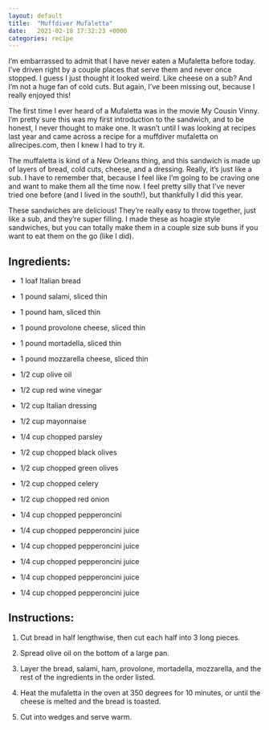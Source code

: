 ```yaml
---
layout: default
title:  "Muffdiver Mufaletta"
date:   2021-02-18 17:32:23 +0000
categories: recipe
---
```

I’m embarrassed to admit that I have never eaten a Mufaletta before today. I’ve driven right by a couple places that serve them and never once stopped. I guess I just thought it looked weird. Like cheese on a sub? And I’m not a huge fan of cold cuts. But again, I’ve been missing out, because I really enjoyed this!

The first time I ever heard of a Mufaletta was in the movie My Cousin Vinny. I’m pretty sure this was my first introduction to the sandwich, and to be honest, I never thought to make one. It wasn’t until I was looking at recipes last year and came across a recipe for a muffdiver mufaletta on allrecipes.com, then I knew I had to try it.

The muffaletta is kind of a New Orleans thing, and this sandwich is made up of layers of bread, cold cuts, cheese, and a dressing. Really, it’s just like a sub. I have to remember that, because I feel like I’m going to be craving one and want to make them all the time now. I feel pretty silly that I’ve never tried one before (and I lived in the south!), but thankfully I did this year.

These sandwiches are delicious! They’re really easy to throw together, just like a sub, and they’re super filling. I made these as hoagie style sandwiches, but you can totally make them in a couple size sub buns if you want to eat them on the go (like I did).


## Ingredients:

- 1 loaf Italian bread

- 1 pound salami, sliced thin

- 1 pound ham, sliced thin

- 1 pound provolone cheese, sliced thin

- 1 pound mortadella, sliced thin

- 1 pound mozzarella cheese, sliced thin

- 1/2 cup olive oil

- 1/2 cup red wine vinegar

- 1/2 cup Italian dressing

- 1/2 cup mayonnaise

- 1/4 cup chopped parsley

- 1/2 cup chopped black olives

- 1/2 cup chopped green olives

- 1/2 cup chopped celery

- 1/2 cup chopped red onion

- 1/4 cup chopped pepperoncini

- 1/4 cup chopped pepperoncini juice

- 1/4 cup chopped pepperoncini juice

- 1/4 cup chopped pepperoncini juice

- 1/4 cup chopped pepperoncini juice

- 1/4 cup chopped pepperoncini juice


## Instructions:

1. Cut bread in half lengthwise, then cut each half into 3 long pieces.

2. Spread olive oil on the bottom of a large pan.

3. Layer the bread, salami, ham, provolone, mortadella, mozzarella, and the rest of the ingredients in the order listed.

4. Heat the mufaletta in the oven at 350 degrees for 10 minutes, or until the cheese is melted and the bread is toasted.

5. Cut into wedges and serve warm.

